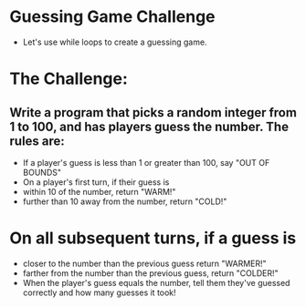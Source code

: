 # Guessing Game Challenge
- Let's use while loops to create a guessing game.

# The Challenge:

## Write a program that picks a random integer from 1 to 100, and has players guess the number. The rules are:

- If a player's guess is less than 1 or greater than 100, say "OUT OF BOUNDS"
- On a player's first turn, if their guess is
- within 10 of the number, return "WARM!"
- further than 10 away from the number, return "COLD!"
# On all subsequent turns, if a guess is
- closer to the number than the previous guess return "WARMER!"
- farther from the number than the previous guess, return "COLDER!"
- When the player's guess equals the number, tell them they've guessed correctly and how many guesses it took!

